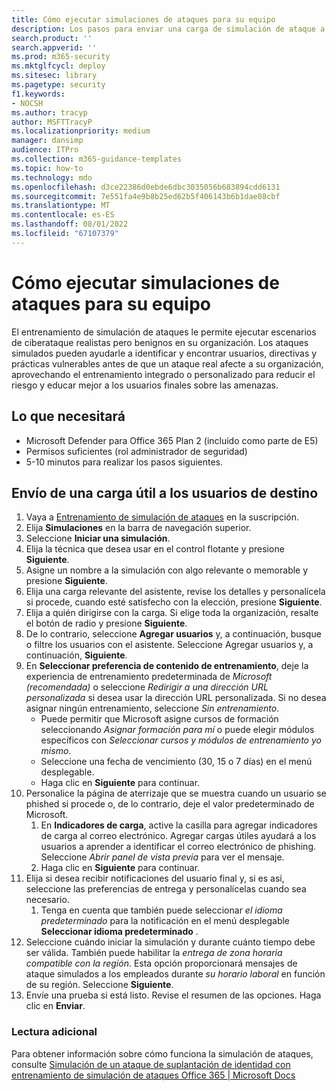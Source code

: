 ```yaml
---
title: Cómo ejecutar simulaciones de ataques para su equipo
description: Los pasos para enviar una carga de simulación de ataque a los usuarios de destino para su equipo u organización para el entrenamiento. Los ataques simulados pueden ayudarle a identificar y encontrar usuarios, directivas y prácticas vulnerables antes de que un ataque real afecte a su organización.
search.product: ''
search.appverid: ''
ms.prod: m365-security
ms.mktglfcycl: deploy
ms.sitesec: library
ms.pagetype: security
f1.keywords:
- NOCSH
ms.author: tracyp
author: MSFTTracyP
ms.localizationpriority: medium
manager: dansimp
audience: ITPro
ms.collection: m365-guidance-templates
ms.topic: how-to
ms.technology: mdo
ms.openlocfilehash: d3ce22386d0ebde6dbc3035056b683894cdd6131
ms.sourcegitcommit: 7e551fa4e9b8b25ed62b5f406143b6b1dae08cbf
ms.translationtype: MT
ms.contentlocale: es-ES
ms.lasthandoff: 08/01/2022
ms.locfileid: "67107379"
---
```

# <a name="how-to-run-attack-simulations-for-your-team"></a>Cómo ejecutar simulaciones de ataques para su equipo

El entrenamiento de simulación de ataques le permite ejecutar escenarios de ciberataque realistas pero benignos en su organización. Los ataques simulados pueden ayudarle a identificar y encontrar usuarios, directivas y prácticas vulnerables antes de que un ataque real afecte a su organización, aprovechando el entrenamiento integrado o personalizado para reducir el riesgo y educar mejor a los usuarios finales sobre las amenazas.

## <a name="what-youll-need"></a>Lo que necesitará

- Microsoft Defender para Office 365 Plan 2 (incluido como parte de E5)
- Permisos suficientes (rol administrador de seguridad)
- 5-10 minutos para realizar los pasos siguientes.

## <a name="send-a-payload-to-target-users"></a>Envío de una carga útil a los usuarios de destino

1. Vaya a [Entrenamiento de simulación de ataques](https://security.microsoft.com/attacksimulator ) en la suscripción.
1. Elija **Simulaciones** en la barra de navegación superior.
1. Seleccione **Iniciar una simulación**.
1. Elija la técnica que desea usar en el control flotante y presione **Siguiente**.
1. Asigne un nombre a la simulación con algo relevante o memorable y presione **Siguiente**.
1. Elija una carga relevante del asistente, revise los detalles y personalícela si procede, cuando esté satisfecho con la elección, presione **Siguiente**.
1. Elija a quién dirigirse con la carga. Si elige toda la organización, resalte el botón de radio y presione **Siguiente**.
1. De lo contrario, seleccione **Agregar usuarios** y, a continuación, busque o filtre los usuarios con el asistente. Seleccione Agregar usuarios y, a continuación, **Siguiente**.
1. En **Seleccionar preferencia de contenido de entrenamiento**, deje la experiencia de entrenamiento predeterminada de *Microsoft (recomendada)* o seleccione *Redirigir a una dirección URL personalizada* si desea usar la dirección URL personalizada. Si no desea asignar ningún entrenamiento, seleccione *Sin entrenamiento*.
    - Puede permitir que Microsoft asigne cursos de formación seleccionando *Asignar formación para mí* o puede elegir módulos específicos con *Seleccionar cursos y módulos de entrenamiento yo mismo*.
    - Seleccione una fecha de vencimiento (30, 15 o 7 días) en el menú desplegable.
    - Haga clic en **Siguiente** para continuar.
1. Personalice la página de aterrizaje que se muestra cuando un usuario se phished si procede o, de lo contrario, deje el valor predeterminado de Microsoft.
    1. En **Indicadores de carga**, active la casilla para agregar indicadores de carga al correo electrónico. Agregar cargas útiles ayudará a los usuarios a aprender a identificar el correo electrónico de phishing. Seleccione *Abrir panel de vista previa* para ver el mensaje.
    1. Haga clic en **Siguiente** para continuar.
1. Elija si desea recibir notificaciones del usuario final y, si es así, seleccione las preferencias de entrega y personalícelas cuando sea necesario.
    1. Tenga en cuenta que también puede seleccionar *el idioma predeterminado* para la notificación en el menú desplegable **Seleccionar idioma predeterminado** .
1. Seleccione cuándo iniciar la simulación y durante cuánto tiempo debe ser válida. También puede habilitar la *entrega de zona horaria compatible con la región*. Esta opción proporcionará mensajes de ataque simulados a los empleados durante *su horario laboral* en función de su región. Seleccione **Siguiente**.
1. Envíe una prueba si está listo. Revise el resumen de las opciones. Haga clic en **Enviar**.

### <a name="further-reading"></a>Lectura adicional

Para obtener información sobre cómo funciona la simulación de ataques, consulte [Simulación de un ataque de suplantación de identidad con entrenamiento de simulación de ataques Office 365 | Microsoft Docs](../../office-365-security/attack-simulation-training.md)
